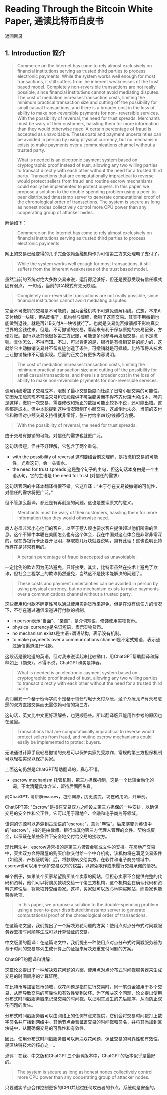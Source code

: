 # Reading Through the Bitcoin White Paper, 通读比特币白皮书

[返回目录](whitepaper.md)

## 1. Introduction 简介

> Commerce on the Internet has come to rely almost exclusively on financial institutions serving as trusted third parties to process electronic payments.  While the system works well enough for most transactions, it still suffers from the inherent weaknesses of the trust based model. Completely non-reversible transactions are not really possible, since financial institutions cannot avoid mediating disputes. The cost of mediation increases transaction costs, limiting the minimum practical transaction size and cutting off the possibility for small casual transactions, and there is a broader cost in the loss of ability to make non-reversible payments for non- reversible services. With the possibility of reversal, the need for trust spreads. Merchants must be wary of their customers, hassling them for more information than they would otherwise need. A certain percentage of fraud is accepted as unavoidable. These costs and payment uncertainties can be avoided in person by using physical currency, but no mechanism exists to make payments over a communications channel without a trusted party.
>
> What is needed is an electronic payment system based on cryptographic proof instead of trust, allowing any two willing parties to transact directly with each other without the need for a trusted third party. Transactions that are computationally impractical to reverse would protect sellers from fraud, and routine escrow mechanisms could easily be implemented to protect buyers. In this paper, we propose a solution to the double-spending problem using a peer-to-peer distributed timestamp server to generate computational proof of the chronological order of transactions. The system is secure as long as honest nodes collectively control more CPU power than any cooperating group of attacker nodes.


解读如下：

> Commerce on the Internet has come to rely almost exclusively on financial institutions serving as trusted third parties to process electronic payments.

网上的交易已经变得的几乎完全依赖金融机构作为可信第三方来处理电子支付了。

> While the system works well enough for most transactions, it still suffers from the inherent weaknesses of the trust based model.

虽然当前的系统对绝大多数交易来说，运行得足够好，但还是要忍受现有信任模式固有弱点。
一句话，当前的CA模式有先天缺陷。

> Completely non-reversible transactions are not really possible, since financial institutions cannot avoid mediating disputes.

完全不可撤销的交易是不可能的，因为金融机构不可避免调解纠纷。试想，本来A支付给B一块钱，但A反悔了，机构参与调解，撤销了这笔交易。其实不用撤销也能做到退钱，就是再让B支付A一块钱就行了。也就是交易能否撤销都不影响真实世界的金钱往来。但是，不可撤销的交易，看起来有利于保存原始的交易记录，方便对账。银行以及其他很多第三方记账，可能更多也参与再发起交易，而不是撤销。具体怎么，不得而知。不过，可以肯定的是，银行是有撤销交易的能力的，这就给它主动撤销交易并不留痕迹创造了条件。可撤销就是可抵赖。比特币将从技术上让撤销操作不可能实现。后面的正文会有更多内容说明。

> The cost of mediation increases transaction costs, limiting the minimum practical transaction size and cutting off the possibility for small casual transactions, and there is a broader cost in the loss of ability to make non-reversible payments for non-reversible services. 

调解纠纷增加了交易成本，限制了最小交易额度而杜绝了日常小额交易的可能性，它因为无能实现不可逆交易和无能提供不可逆服务而不得不支付更大的成本。确实是这样，撤销一次交易，需要修改和矫正的数据可能比较多不说，还可能出错。这些都是成本。但中本聪提到这种情况限制了小额交易，这点倒也未必，当前的支付宝和微信对小额交易支持得就非常好，张三付给李四1分钱都行方便。

> With the possibility of reversal, the need for trust spreads. 

由于交易有撤销的可能，对信任的需求也就更广泛。

这句话很短，但并不好理解，它包含了两个重句。

* with the possibility of reversal 这句要结合前文理解，是指撤销交易的可能性，光看这句，会一头雾水。
* the need for trust spreads 这是整个句子的主句，但这句话本身由是一个主语从句，它的主语是 the need for trust (对信任的需求)

这句话官网的中译本翻译得很不错。它这样译：“由于存在交易被撤销的可能性，对信任的需求将更广泛。”

但不管怎么翻译，都还是有再创造的问题，这也是要读原文的意义。

> Merchants must be wary of their customers, hassling them for more information than they would otherwise need.

商人必须非常小心他们的客户，以至于惹人烦也要求客户提供超过他们所需的信息。这个不知中本聪在美国怎么也有这个体会，我在中国对这点体会是非常非常深的，现在办银行卡还要开证明，存取款几万块就要说明，岂有此理！这也说明比特币存在是非常有用的。

> A certain percentage of fraud is accepted as unavoidable.

一定比例的欺诈因为无法避免，只好接受。其实，比特币虽然在技术上避免了欺诈，但社会工程学上的欺诈仍然避免，当然这不是技术能解决的问题了。

> These costs and payment uncertainties can be avoided in person by using physical currency, but no mechanism exists to make payments over a communications channel without a trusted party.

这些费用和付款不确定性可以通过使用实物货币来避免，但是在没有信任方的情况下，不存在通过通信渠道进行付款的机制。

* in person表示“当面”、“亲自”，是介词短语，修饰使用实物货币。
* physical currency是名词短语，表示实物货币。
* no mechanism exists是主语+谓语结构，表示没有机制。
* to make payments over a communications channel是不定式短语，表示通过通信渠道进行付款。

这段话是很地道的英语，但对我来说读起来比较拗口，用ChatGPT帮助翻译和解释如上（摘录）。不得不说，ChatGPT确实是神器。

> What is needed is an electronic payment system based on cryptographic proof instead of trust, allowing any two willing parties to transact directly with each other without the need for a trusted third party.

我们需要一个基于密码学而不是基于信任的电子支付系统，这个系统允许有交易意愿的双方直接交易而无需依赖可信的第三方。

这句话，英文比中文更好理解些，也更顺畅些。所以翻译版只能用作参考的原因也在这里。

> Transactions that are computationally impractical to reverse would protect sellers from fraud, and routine escrow mechanisms could easily be implemented to protect buyers.

无法通过计算手段轻易撤销的交易可以保护卖家免受欺诈，常规的第三方担保机制可以轻松实现以保护买家。

上面这句仍然是ChatGPT帮助翻译的，真心不错。

* escrow mechanism 托管机制，第三方担保机制，这是一个比较金融化的词，不太清楚具体含义，留待后面回头看。

问ChatGPT: 请讲解escrow，包括词源，历史流变，现在的用法，并举例。

ChatGPT答: "Escrow"是指在交易双方之间设立第三方担保的一种安排，以确保交易的安全性和公正性。它可以用于房地产、金融和电子商务等领域。

该词的词源可以追溯到古法语的"escroue"，意为"卷轴"。后来演变为英语中的"escrow"，指的是由律师、银行或其他第三方代理人管理的文件、契约或资金，以保证在某些条件下安全地交付给交易的接收方。

现代用法中，escrow通常指的是第三方保管金钱或文件的安排。在房地产交易中，买卖双方会将房屋的购买价款交付给一个中介机构，该机构将在满足交易条件（如验房、产权证明等）后，将款项转交给卖方。在软件和电子商务领域中，escrow也可以用于保护交易双方的权益，以避免欺诈或未履行交易承诺的情况。

举个例子，如果某个买家希望购买某个卖家的网站，但担心卖家不会提供完整的代码和资料，他们可以将购买款项交给一个第三方机构，这个机构会在确认代码和资料完整性后，将款项转交给卖家。这样，买家就可以放心地购买网站，而卖家也能获得款项。

> In this paper, we propose a solution to the double-spending problem using a peer-to-peer distributed timestamp server to generate computational proof of the chronological order of transactions.

在这篇论文里，我们提出了一个解决双花问题的方案：使用点对点分布式时间戳服务器去按时间顺序生成可以计算验证的交易。

中文版里的翻译：在这篇论文中，我们提出一种使用点对点分布式时间戳服务器为基于时间的交易序列生成计算上的证据来解决双重支付问题的方案。

ChatGPT的翻译和讲解：

这篇论文提出了一种解决双花问题的方案，使用点对点分布式时间戳服务器来生成交易的时间顺序的计算证明。

在比特币等加密货币领域，双花问题是指在进行交易时，同一笔资金被用于多个交易，从而导致交易的可靠性和有效性受到破坏。为了解决这个问题，论文提出使用分布式时间戳服务器来记录交易的时间戳，以证明其发生的先后顺序，从而防止双花问题的发生。

分布式时间戳服务器可以由网络上的任何节点来提供，它们会将交易时间戳打上数字签名并广播到网络中。其他节点会验证该交易的时间戳和签名，并将其添加到区块链中，从而确保交易的可靠性和有效性。

因此，使用分布式时间戳服务器可以解决双花问题，保证交易的可靠性和有效性，是区块链技术的核心之一。

点评：在我、中文版和ChatGPT三个翻译版本中，ChatGPT的版本似乎是最好的。

> The system is secure as long as honest nodes collectively control more CPU power than any cooperating group of attacker nodes.

只要诚实节点合作控制更多的CPU并超过任何攻击者的节点，系统就是安全的。
